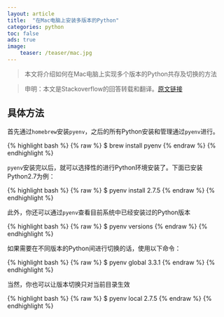 ```yaml
---
layout: article
title:  "在Mac电脑上安装多版本的Python"
categories: python
toc: false
ads: true
image:
    teaser: /teaser/mac.jpg
---
```


> 本文将介绍如何在Mac电脑上实现多个版本的Python共存及切换的方法

> 申明：本文是Stackoverflow的回答转载和翻译。[原文链接](http://stackoverflow.com/questions/18671253/how-can-i-use-homebrew-to-install-both-python-2-and-3-on-mac-mountain-lion)

## 具体方法

首先通过`homebrew`安装`pyenv`，之后的所有Python安装和管理通过`pyenv`进行。


{% highlight bash %}
{% raw %}
$ brew install pyenv
{% endraw %}
{% endhighlight %}

`pyenv`安装完以后，就可以选择性的进行Python环境安装了。下面已安装Python2.7为例：

{% highlight bash %}
{% raw %}
$ pyenv install 2.7.5
{% endraw %}
{% endhighlight %}

此外，你还可以通过`pyenv`查看目前系统中已经安装过的Python版本

{% highlight bash %}
{% raw %}
$ pyenv versions
{% endraw %}
{% endhighlight %}

如果需要在不同版本的Python间进行切换的话，使用以下命令：

{% highlight bash %}
{% raw %}
$ pyenv global 3.3.1
{% endraw %}
{% endhighlight %}

当然，你也可以让版本切换只对当前目录生效

{% highlight bash %}
{% raw %}
$ pyenv local 2.7.5
{% endraw %}
{% endhighlight %}
